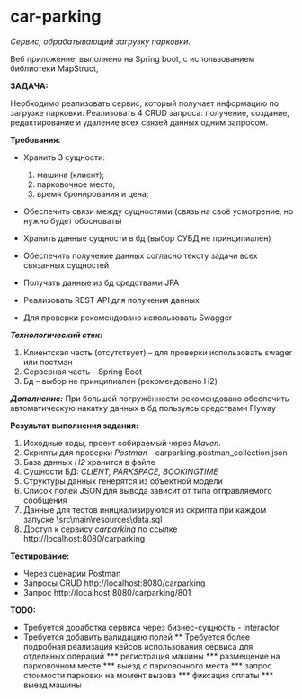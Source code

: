 # car-parking
*Сервис, обрабатывающий загрузку парковки.*

Веб приложение, выполнено на Spring boot, с использованием библиотеки MapStruct,

**ЗАДАЧА:**

Необходимо реализовать сервис, который получает информацию по загрузке парковки. Реализовать 4 CRUD запроса: получение, создание, редактирование и удаление всех связей данных одним запросом.

**Требования:**

* Хранить 3 сущности:

	1) машина (клиент); 
	2) парковочное место; 
	3) время бронирования и цена;
* Обеспечить связи между сущностями (связь на своё усмотрение, но нужно будет обосновать)
* Хранить данные сущности в бд (выбор СУБД не принципиален)
* Обеспечить получение данных согласно тексту задачи всех связанных сущностей
* Получать данные из бд средствами JPA
* Реализовать REST API для получения данных
* Для проверки рекомендовано использовать Swagger

***Технологический стек:***
1) Клиентская часть (отсутствует) – для проверки использовать swager или постман
2) Серверная часть – Spring Boot
3) Бд – выбор не принципиален (рекомендовано H2)

***Дополнение:***
При большей погружённости рекомендовано обеспечить автоматическую накатку данных в бд пользуясь средствами Flyway


**Результат выполнения задания:**
1) Исходные коды, проект собираемый через *Maven*.
2) Скрипты для проверки *Postman* - carparking.postman_collection.json
3) База данных *H2* хранится в файле
4) Сущности БД: *CLIENT, PARKSPACE, BOOKINGTIME*
5) Структуры данных генерятся из объектной модели
6) Список полей JSON для вывода зависит от типа отправляемого сообщения
7) Данные для тестов инициализируются из скрипта при каждом запуске \src\main\resources\data.sql
8) Доступ к сервису *carparking* по ссылке http://localhost:8080/carparking
  
**Тестирование:**
* Через сценарии Postman 
* Запросы CRUD  http://localhost:8080/carparking
* Запрос  http://localhost:8080/carparking/801

**TODO:**
* Требуется доработка сервиса через бизнес-сущность - interactor
* Требуется добавить валидацию полей
** Требуется более подробная реализация кейсов использования сервиса для отдельных операций 
*** регистрация машины
*** размещение на парковочном месте
*** выезд с парковочного места
*** запрос стоимости парковки на момент вызова
*** фиксация оплаты
*** выезд машины